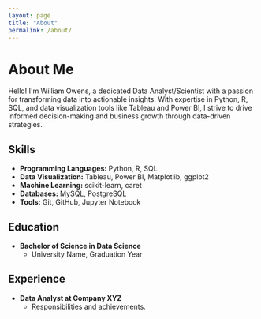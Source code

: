 ```yaml
---
layout: page
title: "About"
permalink: /about/
---
```


# About Me

Hello! I'm William Owens, a dedicated Data Analyst/Scientist with a passion for transforming data into actionable insights. With expertise in Python, R, SQL, and data visualization tools like Tableau and Power BI, I strive to drive informed decision-making and business growth through data-driven strategies.

## Skills
- **Programming Languages:** Python, R, SQL
- **Data Visualization:** Tableau, Power BI, Matplotlib, ggplot2
- **Machine Learning:** scikit-learn, caret
- **Databases:** MySQL, PostgreSQL
- **Tools:** Git, GitHub, Jupyter Notebook

## Education
- **Bachelor of Science in Data Science**
  - University Name, Graduation Year

## Experience
- **Data Analyst at Company XYZ**
  - Responsibilities and achievements.